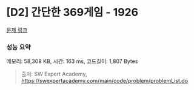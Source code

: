 # [D2] 간단한 369게임 - 1926 

[문제 링크](https://swexpertacademy.com/main/code/problem/problemDetail.do?contestProbId=AV5PTeo6AHUDFAUq) 

### 성능 요약

메모리: 58,308 KB, 시간: 163 ms, 코드길이: 1,807 Bytes



> 출처: SW Expert Academy, https://swexpertacademy.com/main/code/problem/problemList.do
